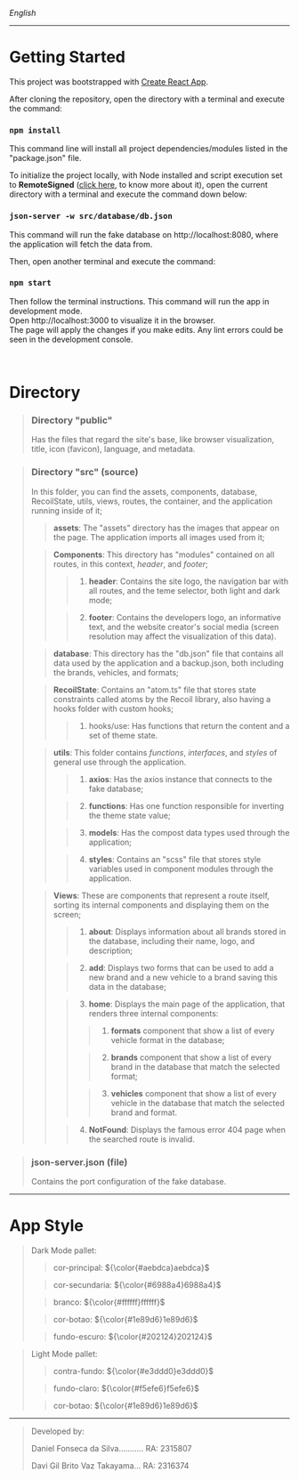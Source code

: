 *English*
***
# Getting Started

This project was bootstrapped with [Create React App](https://github.com/facebook/create-react-app).

After cloning the repository, open the directory with a terminal and execute the command:

### `npm install`

This command line will install all project dependencies/modules listed in the "package.json" file.

To initialize the project locally, with Node installed and script execution set to **RemoteSigned** ([click here](https://learn.microsoft.com/en-us/powershell/module/microsoft.powershell.security/set-executionpolicy?view=powershell-7.3), to know more about it), open the current directory with a terminal and execute the command down below:

### `json-server -w src/database/db.json`

This command will run the fake database on http://localhost:8080, where the application will fetch the data from.

Then, open another terminal and execute the command:

### `npm start`

Then follow the terminal instructions.
This command will run the app in development mode.\
Open http://localhost:3000 to visualize it in the browser.\
The page will apply the changes if you make edits.
Any lint errors could be seen in the development console.

<br>

# Directory

> ### Directory "public"
> 
>Has the files that regard the site's base, like browser visualization, title, icon (favicon), language, and metadata.

> ### Directory "src" (source)
> 
> In this folder, you can find the assets, components, database, RecoilState, utils, views, routes, the container, and the application running inside of it;
>
>> **assets**: The "assets" directory has the images that appear on the page. The application imports all images used from it;
>
>> **Components**: This directory has "modules" contained on all routes, in this context, *header*, and *footer*;
>>
>>> 1. **header**: Contains the site logo, the navigation bar with all routes, and the teme selector, both light and dark mode;
>>
>>> 2. **footer**: Contains the developers logo, an informative text, and the website creator's social media (screen resolution may affect the visualization of this data).
>
>> **database**: This directory has the "db.json" file that contains all data used by the application and a backup.json, both including the brands, vehicles, and formats;
>
>> **RecoilState**: Contains an "atom.ts" file that stores state constraints called atoms by the Recoil library, also having a hooks folder with custom hooks;
>>
>>> 1. hooks/use: Has functions that return the content and a set of theme state.
>>
>
>>**utils**: This folder contains *functions*, *interfaces*, and *styles* of general use through the application.
>>
>>> 1. **axios**: Has the axios instance that connects to the fake database;
>>
>>> 2. **functions**: Has one function responsible for inverting the theme state value;
>>
>>> 3. **models**: Has the compost data types used through the application;
>>
>>> 4. **styles**: Contains an "scss" file that stores style variables used in component modules through the application.
>>
>
>> **Views**: These are components that represent a route itself, sorting its internal components and displaying them on the screen;
>>
>>> 1. **about**: Displays information about all brands stored in the database, including their name, logo, and description;
>>
>>> 2. **add**: Displays two forms that can be used to add a new brand and  a new vehicle to a brand saving this data in the database;
>>
>>> 3. **home**: Displays the main page of the application, that renders three internal components:
>>>
>>>> 1. **formats** component that show a list of every vehicle format in the database;
>>>
>>>> 2. **brands** component that show a list of every brand in the database that match the selected format;
>>>
>>>> 3. **vehicles** component that show a list of every vehicle in the database that match the selected brand and format.
>>
>>> 4. **NotFound**: Displays the famous error 404 page when the searched route is invalid.
>>
>

> ### json-server.json (file)
>
> Contains the port configuration of the fake database.
>

***

# App Style

> Dark Mode pallet:
> 
>> cor-principal: ${\color{#aebdca}aebdca}$
>
>> cor-secundaria: ${\color{#6988a4}6988a4}$
>
>> branco: ${\color{#ffffff}ffffff}$
>
>> cor-botao: ${\color{#1e89d6}1e89d6}$
>
>> fundo-escuro: ${\color{#202124}202124}$
>

> Light Mode pallet:
>
>>contra-fundo: ${\color{#e3ddd0}e3ddd0}$
>
>>fundo-claro: ${\color{#f5efe6}f5efe6}$
>
>>cor-botao: ${\color{#1e89d6}1e89d6}$
>

***
>Developed by:
>
>Daniel Fonseca da Silva........... RA: 2315807
>
>Davi Gil Brito Vaz Takayama... RA: 2316374

